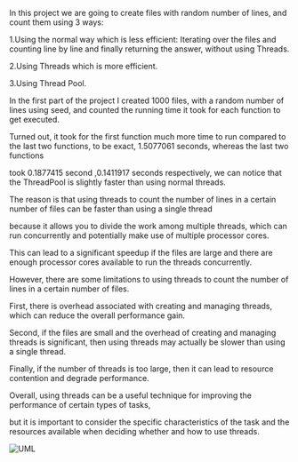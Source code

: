 In this project we are going to create files with random number of lines, and count them using 3 ways:

1.Using the normal way which is less efficient: Iterating over the files and counting line by line and finally returning the answer, without using Threads.

2.Using Threads which is more efficient.

3.Using Thread Pool.


In the first part of the project I created 1000 files, with a random number of lines using seed, and counted the running time it took for each function to get executed.

Turned out, it took for the first function much more time to run compared to the last two functions, to be exact, 1.5077061 seconds, whereas the last two functions

took 0.1877415 second ,0.1411917 seconds respectively, we can notice that the ThreadPool is slightly faster than using normal threads.

The reason is that using threads to count the number of lines in a certain number of files can be faster than using a single thread

because it allows you to divide the work among multiple threads, which can run concurrently and potentially make use of multiple processor cores.

This can lead to a significant speedup if the files are large and there are enough processor cores available to run the threads concurrently.

However, there are some limitations to using threads to count the number of lines in a certain number of files.

First, there is overhead associated with creating and managing threads, which can reduce the overall performance gain.

Second, if the files are small and the overhead of creating and managing threads is significant, then using threads may actually be slower than using a single thread.

Finally, if the number of threads is too large, then it can lead to resource contention and degrade performance.

Overall, using threads can be a useful technique for improving the performance of certain types of tasks,

but it is important to consider the specific characteristics of the task and the resources available when deciding whether and how to use threads.

![UML](https://user-images.githubusercontent.com/85311237/210644775-3271a34e-286f-4cd8-b713-6542796c4e9d.png)
